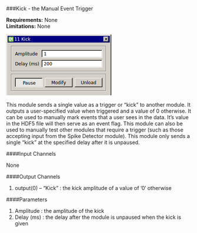 ###Kick - the Manual Event Trigger

**Requirements:** None  
**Limitations:** None  

![Kick GUI](kick.png)

<!--start-->
This module sends a single value as a trigger or “kick” to another module. It outputs a user-specified value when triggered and a value of 0 otherwise. It can be used to manually mark events that a user sees in the data. It’s value in the HDF5 file will then serve as an event flag. This module can also be used to manually test other modules that require a trigger (such as those accepting input from the Spike Detector module). This module only sends a single “kick” at the specified delay after it is unpaused.
<!--end-->

####Input Channels

None

####Output Channels

1. output(0) – “Kick” : the kick amplitude of a value of ’0′ otherwise

####Parameters

1. Amplitude : the amplitude of the kick
2. Delay (ms) : the delay after the module is unpaused when the kick is given
